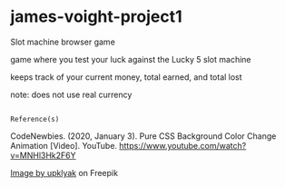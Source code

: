 # james-voight-project1

Slot machine browser game

game where you test your luck against the Lucky 5 slot machine

keeps track of your current money, total earned, and total lost

note: does not use real currency




                                                                Reference(s)
CodeNewbies. (2020, January 3). Pure CSS Background Color Change Animation [Video]. YouTube. https://www.youtube.com/watch?v=MNHl3Hk2F6Y

<a href="https://www.freepik.com/free-vector/icons-gambling-slot-machine-casino_27923159.htm#query=slot%20machine%20symbols&position=3&from_view=keyword&track=ais">Image by upklyak</a> on Freepik